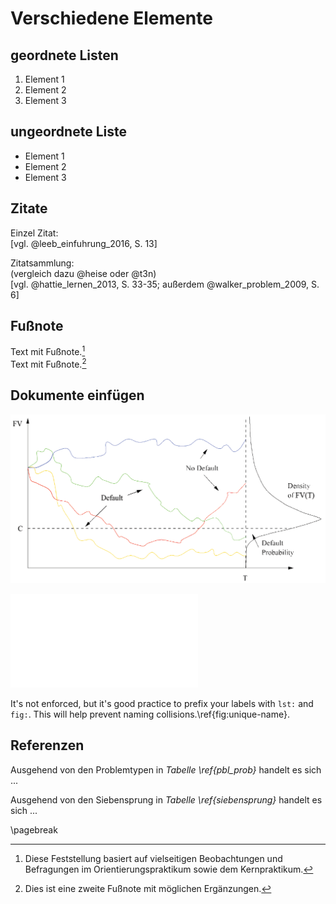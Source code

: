# Verschiedene Elemente

## geordnete Listen

1. Element 1
2. Element 2
3. Element 3


## ungeordnete Liste

* Element 1
* Element 2
* Element 3

## Zitate
Einzel Zitat:  
[vgl. @leeb_einfuhrung_2016, S. 13]

Zitatsammlung:  
(vergleich dazu @heise oder @t3n)  
[vgl. @hattie_lernen_2013, S. 33-35; außerdem @walker_problem_2009, S. 6]

## Fußnote
Text mit Fußnote.[^1]  
Text mit Fußnote.[^2]

## Dokumente einfügen

![Ein PNG Bild{fig:unique-name}](source/img/ausfall.png)

![Ein PDF Bild](source/img/some-figure.pdf)

It's not enforced, but it's good practice to prefix your labels with `lst:` and `fig:`. This will help prevent naming collisions.\ref{fig:unique-name}.


## Referenzen
Ausgehend von den Problemtypen in *Tabelle \ref{pbl_prob}* handelt es sich ...

Ausgehend von den Siebensprung in *Tabelle \ref{siebensprung}* handelt es sich ...

\pagebreak

[^1]: Diese Feststellung basiert auf vielseitigen Beobachtungen und Befragungen im Orientierungspraktikum sowie dem Kernpraktikum.

[^2]: Dies ist eine zweite Fußnote mit möglichen Ergänzungen.
